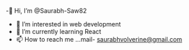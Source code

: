 -👋 Hi, I’m @Saurabh-Saw82
- 👀 I’m interested in web development
- 🌱 I’m currently learning React
- 📫 How to reach me ...mail- saurabhvolverine@gmail.com
